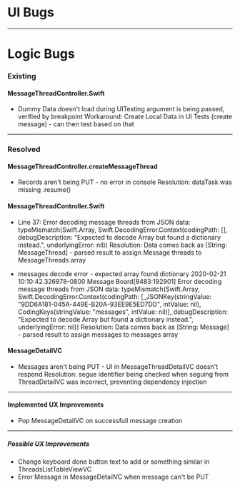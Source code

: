 # UI Bugs

***

# Logic Bugs

### Existing
#### MessageThreadController.Swift
* Dummy Data doesn't load during UITesting
    argument is being passed, verified by breakpoint
    Workaround: Create Local Data in UI Tests (create message) - can then test based on that
***
### Resolved
#### MessageThreadController.createMessageThread
* Records aren't being PUT - no error in console 
    Resolution: dataTask was missing .resume() 
#### MessageThreadController.Swift
* Line 37: Error decoding message threads from JSON data: typeMismatch(Swift.Array<Any>, Swift.DecodingError.Context(codingPath: [], debugDescription: "Expected to decode Array<Any> but found a dictionary instead.", underlyingError: nil))
    Resolution: Data comes back as [String: MessageThread] - parsed result to assign Message threads to MessageThreads array

* messages decode error - expected array<Any> found dictionary 
2020-02-21 10:10:42.326978-0800 Message Board[8483:192901] Error decoding message threads from JSON data: typeMismatch(Swift.Array<Any>, Swift.DecodingError.Context(codingPath: [_JSONKey(stringValue: "9DD6A181-045A-449E-B20A-93EE9E5ED7DD", intValue: nil), CodingKeys(stringValue: "messages", intValue: nil)], debugDescription: "Expected to decode Array<Any> but found a dictionary instead.", underlyingError: nil)) 
Resolution: Data comes back as [String: Message] - parsed result to assign messages to messages array

#### MessageDetailVC
* Messages aren't being PUT - UI in MessageThreadDetailVC doesn't respond
    Resolution: segue identifier being checked when seguing from ThreadDetailVC was incorrect, preventing dependency injection
***
#### Implemented UX Improvements
* Pop MessageDetailVC on successfull message creation
***

##### Possible UX Improvements
* Change keyboard done button text to add or something similar in ThreadsListTableViewVC
* Error Message in MessageDetailVC when message can't be PUT
